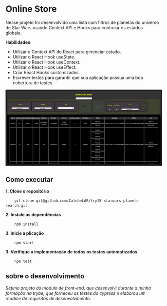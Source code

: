 # Online Store 
Nesse projeto foi desenvolvido uma lista com filtros de planetas do universo de Star Wars usando Context API e Hooks para controlar os estados globais.  

**Habilidades:**  
- Utilizar a Context API do React para gerenciar estado.  
- Utilizar o React Hook useState.  
- Utilizar o React Hook useContext.  
- Utilizar o React Hook useEffect.  
- Criar React Hooks customizados.  
- Escrever testes para garantir que sua aplicação possua uma boa cobertura de testes.  

<div align="center">
    <img src="./starWars.png" border="5px">
</div>


## Como executar  
**1. Clone o repositório**  
```shell
    git clone git@github.com:CalebeLAR/try15-starwars-planets-search.git  
```

**2. Instale as dependências**  
```shell
    npm install  
```

**3. Inicie a plicação**  
```shell
    npm start 
```

**3. Verifique a implementação de todos os testes automatizados**  
```shell
    npm test  
```

## sobre o desenvolvimento
_Sétimo projeto do modulo de front-end, que desenvolvi durante a minha formação na trybe, que forneceu os testes do cypress e elaborou um readme de requisitos de desenvolvimento._